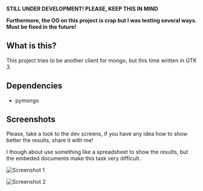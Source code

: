 **STILL UNDER DEVELOPMENT! PLEASE, KEEP THIS IN MIND**

**Furthermore, the OO on this project is crap but I was testing several ways.
Must be fixed in the future!**

What is this?
-------------

This project tries to be another client for mongo, but this time written in
GTK 3.

Dependencies
------------

- pymongo

Screenshots
-----------

Please, take a look to the dev screens, if you have any idea how to show
better the results, share it with me!

I though about use something like a spreadsheet to show the results, but
the embeded documents make this task very difficult.

![Screenshot 1](https://raw.github.com/agonzalezro/gmongo/master/docs/screen1.png)

![Screenshot 2](https://raw.github.com/agonzalezro/gmongo/master/docs/screen2.png)
